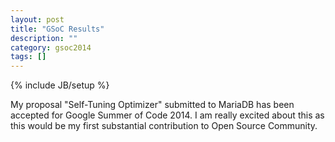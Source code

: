 ```yaml
---
layout: post
title: "GSoC Results"
description: ""
category: gsoc2014 
tags: []
---
```

{% include JB/setup %}

My proposal "Self-Tuning Optimizer" submitted to MariaDB has been accepted for Google Summer of Code 2014.
I am really excited about this as this would be my first substantial contribution to Open Source Community.
